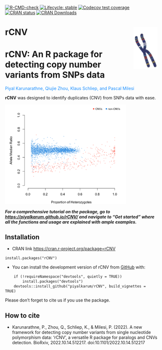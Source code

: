 <!-- badges: start -->

[![R-CMD-check](https://github.com/piyalkarum/rCNV/workflows/R-CMD-check/badge.svg)](https://github.com/piyalkarum/rCNV/actions)
[![Lifecycle:
stable](https://img.shields.io/badge/lifecycle-stable-brightgreen.svg)](https://lifecycle.r-lib.org/articles/stages.html#stable)
[![Codecov test
coverage](https://codecov.io/gh/piyalkarum/rCNV/branch/master/graph/badge.svg)](https://app.codecov.io/gh/piyalkarum/rCNV?branch=master)
[![CRAN
status](https://www.r-pkg.org/badges/version/rCNV)](https://CRAN.R-project.org/package=rCNV)
[![CRAN
Downloads](https://cranlogs.r-pkg.org/badges/rCNV)](https://cran.r-project.org/package=rCNV)
<!-- badges: end -->

# rCNV <img src='man/figures/logo.png' align='right' height='139' />

# rCNV: An R package for detecting copy number variants from SNPs data

<span style="color: dodgerblue;">Piyal Karunarathne, Qiujie Zhou, Klaus Schliep, and
Pascal Milesi</span>

**rCNV** was designed to identify duplicates (CNV) from SNPs data with
ease.

<img src="vignettes/dup.plot.parrotfish.png" width="400" />

***For a comprehensive tutorial on the package, go to
<https://piyalkarum.github.io/rCNV/> and navigate to “Get started” where
all the functions and usage are explained with ample examples.***

## Installation

-   CRAN link <https://cran.r-project.org/package=rCNV>

<!-- -->

    install.packages("rCNV")

-   You can install the development version of rCNV from
    [GitHub](https://github.com/) with:

<!-- -->

        if (!requireNamespace("devtools", quietly = TRUE)) 
            install.packages("devtools") 
        devtools::install_github("piyalkarum/rCNV", build_vignettes = TRUE)

Please don’t forget to cite us if you use the package.

## How to cite

-   Karunarathne, P., Zhou, Q., Schliep, K., & Milesi, P. (2022). A new framework for detecting copy number variants from single nucleotide polymorphism data: ‘rCNV’, a versatile R package for paralogs and CNVs detection. BioRxiv, 2022.10.14.512217. doi:10.1101/2022.10.14.512217
